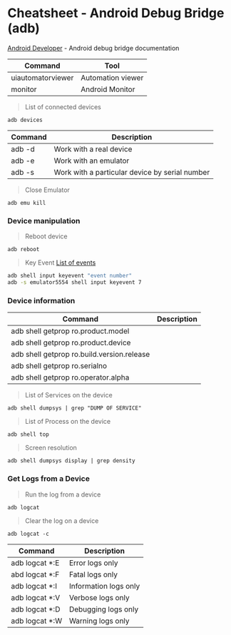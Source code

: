 # Cheatsheet - Android Debug Bridge (adb)

[Android Developer](https://developer.android.com/studio/command-line/adb) - Android debug bridge documentation  

| Command | Tool |
| ------ | ------ |
| uiautomatorviewer | Automation viewer |
| monitor | Android Monitor |

> List of connected devices
```
adb devices 
```

| Command | Description |
| ------ | ------ |
| adb -d | Work with a real device |
| adb -e | Work with an emulator |
| adb -s | Work with a particular device by serial number |

> Close Emulator
```
adb emu kill 
```

### Device manipulation
> Reboot device
```
adb reboot
```

> Key Event
> [List of events](https://github.com/sergius-la/ADB/blob/master/ADB%20-%20KeyEvent)
```sh
adb shell input keyevent "event number"
adb -s emulator5554 shell input keyevent 7
```

### Device information
| Command | Description |
| ------ | ------ |
| adb shell getprop ro.product.model | |
| adb shell getprop ro.product.device | |
| adb shell getprop ro.build.version.release | |
| adb shell getprop ro.serialno | |
| adb shell getprop ro.operator.alpha | |


> List of Services on the device
```
adb shell dumpsys | grep "DUMP OF SERVICE"
```

> List of Process on the device
```
adb shell top
```

> Screen resolution
```
adb shell dumpsys display | grep density
```




### Get Logs from a Device

> Run the log from a device
```
adb logcat
```

> Clear the log on a device
```
adb logcat -c
```

| Command | Description |
| ------ | ------ |
| adb logcat *:E | Error logs only |
| abd logcat *:F | Fatal logs only |
| adb logcat *:I | Information logs only |
| adb logcat *:V | Verbose logs only |
| adb logcat *:D | Debugging logs only |
| adb logcat *:W | Warning logs only |
